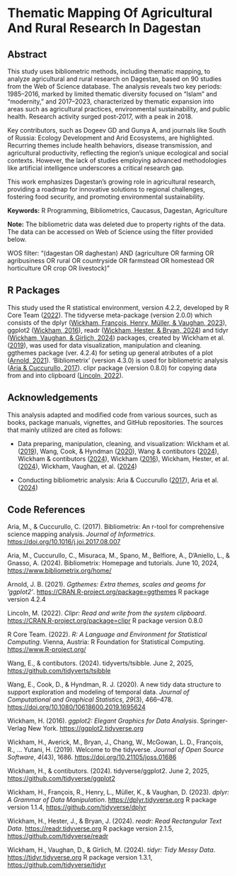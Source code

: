 # Thematic Mapping Of Agricultural And Rural Research In Dagestan

## Abstract

This study uses bibliometric methods, including thematic mapping, to
analyze agricultural and rural research on Dagestan, based on 90 studies
from the Web of Science database. The analysis reveals two key periods:
1985–2016, marked by limited thematic diversity focused on “Islam” and
“modernity,” and 2017–2023, characterized by thematic expansion into
areas such as agricultural practices, environmental sustainability, and
public health. Research activity surged post-2017, with a peak in 2018.

Key contributors, such as Dogeev GD and Gunya A, and journals like South
of Russia: Ecology Development and Arid Ecosystems, are highlighted.
Recurring themes include health behaviors, disease transmission, and
agricultural productivity, reflecting the region’s unique ecological and
social contexts. However, the lack of studies employing advanced
methodologies like artificial intelligence underscores a critical
research gap.

This work emphasizes Dagestan’s growing role in agricultural research,
providing a roadmap for innovative solutions to regional challenges,
fostering food security, and promoting environmental sustainability.

**Keywords:** R Programming, Bibliometrics, Caucasus, Dagestan,
Agriculture

**Note:** The bibliometric data was deleted due to property rights of the data. The data can be accessed on Web of Science using the filter provided below.

WOS filter: “(dagestan OR daghestan) AND (agriculture OR farming OR agribusiness OR rural OR countryside OR farmstead OR homestead OR horticulture OR crop OR livestock)”

## R Packages

This study used the R statistical environment, version 4.2.2, developed
by R Core Team ([2022](#ref-r-2022)). The tidyverse meta-package
(version 2.0.0) which consists of the dplyr ([Wickham, François, Henry,
Müller, & Vaughan, 2023](#ref-dplyr-2023-github)), ggplot2 ([Wickham,
2016](#ref-ggplot2-2016)), readr ([Wickham, Hester, & Bryan,
2024](#ref-readr-2024-github)) and tidyr ([Wickham, Vaughan, & Girlich,
2024](#ref-tidyr-2024-github)) packages, created by Wickham et al.
([2019](#ref-tidyverse-2019)), was used for data visualization,
manipulation and cleaning. ggthemes package (ver. 4.2.4) for seting up
general atributes of a plot ([Arnold, 2021](#ref-ggthemes_2021)).
‘Bibliometrix’ (version 4.3.0) is used for bibliometric analysis ([Aria
& Cuccurullo, 2017](#ref-aria_bibliometrix_2017)). clipr package
(version 0.8.0) for copying data from and into clipboard ([Lincoln,
2022](#ref-clipr_2022)).

## Acknowledgements

This analysis adapted and modified code from various sources, such as
books, package manuals, vignettes, and GitHub repositories. The sources
that mainly utilized are cited as follows:

- Data preparing, manipulation, cleaning, and visualization: Wickham
  et al. ([2019](#ref-tidyverse-2019)), Wang, Cook, & Hyndman
  ([2020](#ref-tsibble-2020)), Wang & contibutors
  ([2024](#ref-tsibble-2024-github)), Wickham & contibutors
  ([2024](#ref-ggplot2-2024-github)), Wickham
  ([2016](#ref-ggplot2-2016)), Wickham, Hester, et al.
  ([2024](#ref-readr-2024-github)), Wickham, Vaughan, et al.
  ([2024](#ref-tidyr-2024-github))

- Conducting bibliometric analysis: Aria & Cuccurullo
  ([2017](#ref-aria_bibliometrix_2017)), Aria et al.
  ([2024](#ref-biblimetrixhomepage2024))

## Code References

Aria, M., & Cuccurullo, C. (2017). Bibliometrix: An r-tool for
comprehensive science mapping analysis. _Journal of Informetrics_.
<https://doi.org/10.1016/j.joi.2017.08.007>

Aria, M., Cuccurullo, C., Misuraca, M., Spano, M., Belfiore, A.,
D’Aniello, L., & Gnasso, A. (2024). Bibliometrix: Homepage and
tutorials. June 10, 2024, <https://www.bibliometrix.org/home/>

Arnold, J. B. (2021). _Ggthemes: Extra themes, scales and geoms for
’ggplot2’_. <https://CRAN.R-project.org/package=ggthemes> R package
version 4.2.4

Lincoln, M. (2022). _Clipr: Read and write from the system clipboard_.
<https://CRAN.R-project.org/package=clipr> R package version 0.8.0

R Core Team. (2022). _<span class="nocase">R: A Language and Environment
for Statistical Computing</span>_. Vienna, Austria: R Foundation for
Statistical Computing. <https://www.R-project.org/>

Wang, E., & contibutors. (2024). <span
class="nocase">tidyverts/tsibble</span>. June 2, 2025,
<https://github.com/tidyverts/tsibble>

Wang, E., Cook, D., & Hyndman, R. J. (2020). <span class="nocase">A new
tidy data structure to support exploration and modeling of temporal
data</span>. _Journal of Computational and Graphical Statistics_,
_29_(3), 466–478. <https://doi.org/10.1080/10618600.2019.1695624>

Wickham, H. (2016). _<span class="nocase">ggplot2: Elegant Graphics for
Data Analysis</span>_. Springer-Verlag New York.
<https://ggplot2.tidyverse.org>

Wickham, H., Averick, M., Bryan, J., Chang, W., McGowan, L. D.,
François, R., … Yutani, H. (2019). <span class="nocase">Welcome to the
<span class="nocase">tidyverse</span></span>. _Journal of Open Source
Software_, _4_(43), 1686. <https://doi.org/10.21105/joss.01686>

Wickham, H., & contibutors. (2024). <span
class="nocase">tidyverse/ggplot2</span>. June 2, 2025,
<https://github.com/tidyverse/ggplot2>

Wickham, H., François, R., Henry, L., Müller, K., & Vaughan, D. (2023).
_<span class="nocase">dplyr: A Grammar of Data Manipulation</span>_.
<https://dplyr.tidyverse.org> R package version 1.1.4,
<https://github.com/tidyverse/dplyr>

Wickham, H., Hester, J., & Bryan, J. (2024). _<span
class="nocase">readr: Read Rectangular Text Data</span>_.
<https://readr.tidyverse.org> R package version 2.1.5,
<https://github.com/tidyverse/readr>

Wickham, H., Vaughan, D., & Girlich, M. (2024). _<span
class="nocase">tidyr: Tidy Messy Data</span>_.
<https://tidyr.tidyverse.org> R package version 1.3.1,
<https://github.com/tidyverse/tidyr>
